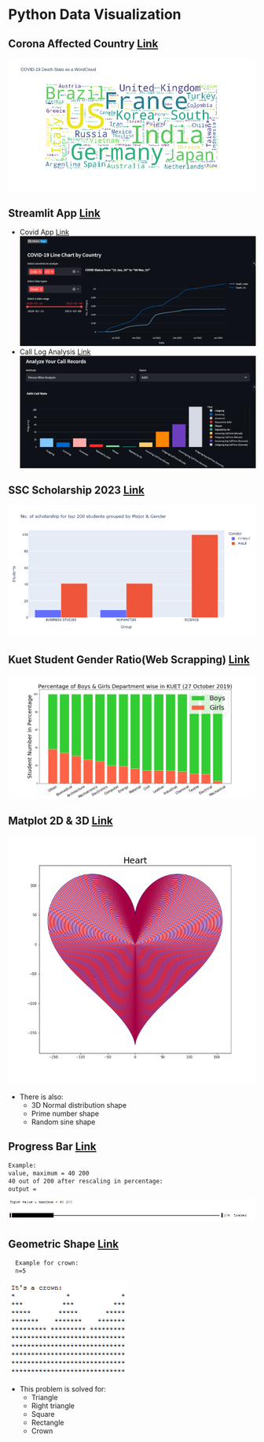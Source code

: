# Python Data Visualization #
## **Corona Affected Country [Link](CoronaAffectedCountry)**
![Word Cloud](CoronaAffectedCountry/Plotly/images/COVID%20death%20casees%20as%20a%20WordCloud.png)
## Streamlit App [ Link ](Streamlit)
- Covid App [ Link ](Streamlit/covid/)
![Covid APP web Interface](Streamlit/covid/images/covid_line.png)
- Call Log Analysis [ Link ](Streamlit/Call%20Log%20Analysis/)
![Call Log Analysis web Interface](Streamlit/Call%20Log%20Analysis/Images/Person_Wise_Analysis.png)
## **SSC Scholarship 2023 [ Link ](SSCScholarship)**
![ Top 200 Students Stats ](SSCScholarship/images/top%20200.png)
## **Kuet Student Gender Ratio(Web Scrapping) [ Link ](KuetStudentGenderRatio)**
![Gender ratio](KuetStudentGenderRatio/images/Percentage%20of%20Boys%20%26%20Girls%20Department%20wise%20in%20KUET%20(27%20October%202019).png)
  
## **Matplot 2D & 3D [ Link ](Matplot2D3D)**

  ![ Heart ](Matplot2D3D/images/Heart.png)
  * There is also:
      * 3D Normal distribution shape
      * Prime number shape
      * Random sine shape
## **Progress Bar [ Link ](ProgressBar)**
  ```
  Example:
  value, maximum = 40 200
  40 out of 200 after rescaling in percentage:
  output = 
  ```
  ![ Progress Bar ](ProgressBar/images/progress%20bar.png)

## **Geometric Shape [ Link ](GeometricShape)**
  ``` 
    Example for crown:
    n=5 
  ```
  ![A Crown](GeometricShape/images/Crown.png)
    
   * This problem is solved for:
      * Triangle
      * Right triangle
      * Square
      * Rectangle
      * Crown

